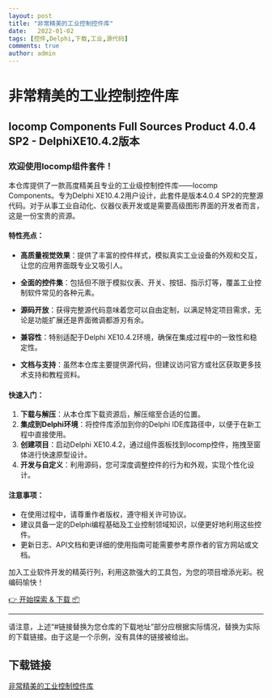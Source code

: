 ```yaml
---
layout: post
title: "非常精美的工业控制控件库"
date:   2022-01-02
tags: [控件,Delphi,下载,工业,源代码]
comments: true
author: admin
---
```

# 非常精美的工业控制控件库

## Iocomp Components Full Sources Product 4.0.4 SP2 - DelphiXE10.4.2版本

### 欢迎使用Iocomp组件套件！

本仓库提供了一款高度精美且专业的工业级控制控件库——Iocomp Components。专为Delphi XE10.4.2用户设计，此套件是版本4.0.4 SP2的完整源代码。对于从事工业自动化、仪器仪表开发或是需要高级图形界面的开发者而言，这是一份宝贵的资源。

#### 特性亮点：

- **高质量视觉效果**：提供了丰富的控件样式，模拟真实工业设备的外观和交互，让您的应用界面既专业又吸引人。
  
- **全面的控件集**：包括但不限于模拟仪表、开关、按钮、指示灯等，覆盖工业控制软件常见的各种元素。
  
- **源码开放**：获得完整源代码意味着您可以自由定制，以满足特定项目需求，无论是功能扩展还是界面微调都游刃有余。
  
- **兼容性**：特别适配于Delphi XE10.4.2环境，确保在集成过程中的一致性和稳定性。
  
- **文档与支持**：虽然本仓库主要提供源代码，但建议访问官方或社区获取更多技术支持和教程资料。

#### 快速入门：
1. **下载与解压**：从本仓库下载资源后，解压缩至合适的位置。
2. **集成到Delphi环境**：将控件库添加到你的Delphi IDE库路径中，以便于在新工程中直接使用。
3. **创建项目**：启动Delphi XE10.4.2，通过组件面板找到Iocomp控件，拖拽至窗体进行快速原型设计。
4. **开发与自定义**：利用源码，您可深度调整控件的行为和外观，实现个性化设计。

#### 注意事项：
- 在使用过程中，请尊重作者版权，遵守相关许可协议。
- 建议具备一定的Delphi编程基础及工业控制领域知识，以便更好地利用这些控件。
- 更新日志、API文档和更详细的使用指南可能需要参考原作者的官方网站或文档。

加入工业软件开发的精英行列，利用这款强大的工具包，为您的项目增添光彩。祝编码愉快！

[👉 开始探索 & 下载 📦](#链接替换为您仓库的下载地址)

---

请注意，上述“#链接替换为您仓库的下载地址”部分应根据实际情况，替换为实际的下载链接。由于这是一个示例，没有具体的链接被给出。

## 下载链接

[非常精美的工业控制控件库](https://pan.quark.cn/s/6b14611074be)